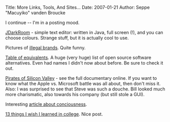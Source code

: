 Title: More Links, Tools, And Sites...
Date: 2007-01-21
Author: Seppe "Macuyiko" vanden Broucke

I continue -- I'm in a posting mood.  
[JDarkRoom](http://www.codealchemists.com/jdarkroom/) \- simple text editor: written in Java, full screen (!), and you can choose colours. Strange stuff, but it is actually cool to use.  
Pictures of [illegal brands](http://bizarrearea.com/2007/01/17/illegal-brands/). Quite funny.  
[Table of equivalents](http://foolks.blogspot.com/2007/01/tables-of-equivalents.html). A huge (very huge) list of open source software alternatives. Even had names I didn't now about before. Be sure to check it out.  
[Pirates of Silicon Valley](http://viralvids.web-log.nl/viralvids/2007/01/pirates_of_sili.html) \- see the full documentary online. If you want to know what the Apple vs. Microsoft battle was all about, then don't miss it. Also: I was surprised to see that Steve was such a douche. Bill looked much more charismatic, also towards his company (but still stole a GUI).  
Interesting [article about conciousness](http://www.time.com/time/magazine/article/0,9171,1580394-1,00.html).  
[13 things I wish I learned in college](http://www.nextstudent.com/nextpath/nextpath-online/13-things-i-wish-i-learned-in-college.asp). Nice post. 
